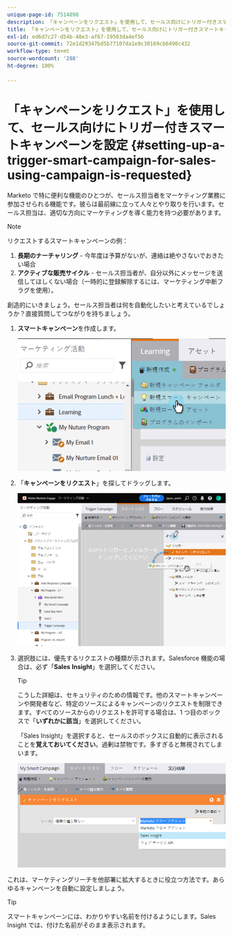 ```yaml
---
unique-page-id: 7514898
description: 「キャンペーンをリクエスト」を使用して、セールス向けにトリガー付きスマートキャンペーンを設定 - Marketo ドキュメント - 製品ドキュメント
title: 「キャンペーンをリクエスト」を使用して、セールス向けにトリガー付きスマートキャンペーンを設定
exl-id: ed6d7c27-d54b-48e3-af67-19503da4ef56
source-git-commit: 72e1d29347bd5b77107da1e9c30169cb6490c432
workflow-type: tm+mt
source-wordcount: '288'
ht-degree: 100%

---
```


# 「キャンペーンをリクエスト」を使用して、セールス向けにトリガー付きスマートキャンペーンを設定 {#setting-up-a-trigger-smart-campaign-for-sales-using-campaign-is-requested}

Marketo で特に便利な機能のひとつが、セールス担当者をマーケティング業務に参加させられる機能です。彼らは最前線に立って人々とやり取りを行います。セールス担当は、適切な方向にマーケティングを導く能力を持つ必要があります。

>[!NOTE]
>
>リクエストするスマートキャンペーンの例：
>
>1. **長期のナーチャリング** - 今年度は予算がないが、連絡は絶やさないでおきたい場合
>1. **アクティブな販売サイクル** - セールス担当者が、自分以外にメッセージを送信してほしくない場合（一時的に登録解除するには、マーケティング中断フラグを使用）。
>
>創造的にいきましょう。セールス担当者は何を自動化したいと考えているでしょうか？直接質問してつながりを持ちましょう。

1. **スマートキャンペーン**&#x200B;を作成します。

   ![](assets/image2015-5-20-16-3a3-3a25.png)

1. 「**キャンペーンをリクエスト**」を探してドラッグします。

   ![](assets/campaignfilterdrag.png)

1. 選択肢には、優先するリクエストの種類が示されます。Salesforce 機能の場合は、必ず「**Sales** **Insight**」を選択してください。

   >[!TIP]
   >
   >こうした詳細は、セキュリティのための情報です。他のスマートキャンペーンや開発者など、特定のソースによるキャンペーンのリクエストを制限できます。すべてのソースからのリクエストを許可する場合は、1 つ目のボックスで「**いずれかに該当**」を選択してください。
   >
   >「Sales Insight」を選択すると、セールスのボックスに自動的に表示されることを&#x200B;**覚えておいてください**。過剰は禁物です。多すぎると無視されてしまいます。

   ![](assets/image2015-5-20-17-3a56-3a56.png)

これは、マーケティングリーチを他部署に拡大するときに役立つ方法です。あらゆるキャンペーンを自動に設定しましょう。

>[!TIP]
>
>スマートキャンペーンには、わかりやすい名前を付けるようにします。Sales Insight では、付けた名前がそのまま表示されます。
